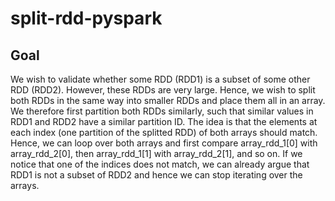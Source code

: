 # split-rdd-pyspark
## Goal
We wish to validate whether some RDD (RDD1) is a subset of some other RDD (RDD2). However, these RDDs are very large. Hence, we wish to split both RDDs in the same way into smaller RDDs and place them all in an array. We therefore first partition both RDDs similarly, such that similar values in RDD1 and RDD2 have a similar partition ID. 
The idea is that the elements at each index (one partition of the splitted RDD) of both arrays should match. Hence, we can loop over both arrays and first compare array_rdd_1[0] with array_rdd_2[0], then array_rdd_1[1] with array_rdd_2[1], and so on. If we notice that one of the indices does not match, we can already argue that RDD1 is not a subset of RDD2 and hence we can stop iterating over the arrays. 
